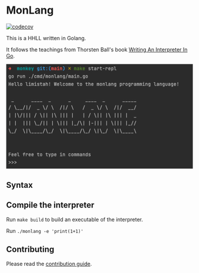 
# MonLang

[![codecov](https://codecov.io/gh/limistah/monlang/graph/badge.svg?token=Z232S748YR)](https://codecov.io/gh/limistah/monlang)

This is a HHLL written in Golang.

It follows the teachings from Thorsten Ball's book [Writing An Interpreter In Go](https://interpreterbook.com/).

![img.png](assets/img.png)

## Syntax

## Compile the interpreter
Run `make build` to build an executable of the interpreter.

Run `./monlang -e 'print(1+1)'`

## Contributing
Please read the [contribution guide](./CONTRIBUTING.md).
